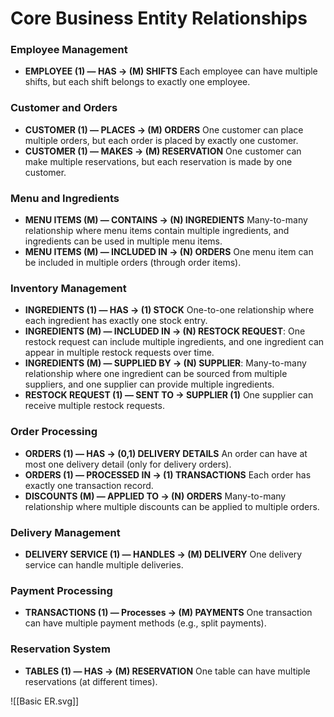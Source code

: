 # Core Business Entity Relationships

### Employee Management

- **EMPLOYEE (1) — HAS → (M) SHIFTS** Each employee can have multiple shifts, but each shift belongs to exactly one employee.

### Customer and Orders

- **CUSTOMER (1) — PLACES → (M) ORDERS** One customer can place multiple orders, but each order is placed by exactly one customer.
- **CUSTOMER (1) — MAKES → (M) RESERVATION** One customer can make multiple reservations, but each reservation is made by one customer.

### Menu and Ingredients

- **MENU ITEMS (M) — CONTAINS → (N) INGREDIENTS** Many-to-many relationship where menu items contain multiple ingredients, and ingredients can be used in multiple menu items.
- **MENU ITEMS (M) — INCLUDED IN → (N) ORDERS** One menu item can be included in multiple orders (through order items).

### Inventory Management

- **INGREDIENTS (1) — HAS → (1) STOCK** One-to-one relationship where each ingredient has exactly one stock entry.
- **INGREDIENTS (M) — INCLUDED IN → (N) RESTOCK REQUEST**: One restock request can include multiple ingredients, and one ingredient can appear in multiple restock requests over time.
- **INGREDIENTS (M) — SUPPLIED BY → (N) SUPPLIER**: Many-to-many relationship where one ingredient can be sourced from multiple suppliers, and one supplier can provide multiple ingredients.
- **RESTOCK REQUEST (1)  — SENT TO → SUPPLIER (1)**  One supplier can receive multiple restock requests.

### Order Processing

- **ORDERS (1) — HAS → (0,1) DELIVERY DETAILS** An order can have at most one delivery detail (only for delivery orders).
- **ORDERS (1) — PROCESSED IN → (1) TRANSACTIONS** Each order has exactly one transaction record.
- **DISCOUNTS (M) — APPLIED TO → (N) ORDERS** Many-to-many relationship where multiple discounts can be applied to multiple orders.

### Delivery Management

- **DELIVERY SERVICE (1) — HANDLES → (M) DELIVERY** One delivery service can handle multiple deliveries.

### Payment Processing

- **TRANSACTIONS (1) — Processes → (M) PAYMENTS** One transaction can have multiple payment methods (e.g., split payments).

### Reservation System

- **TABLES (1) — HAS → (M) RESERVATION** One table can have multiple reservations (at different times).

![[Basic ER.svg]]